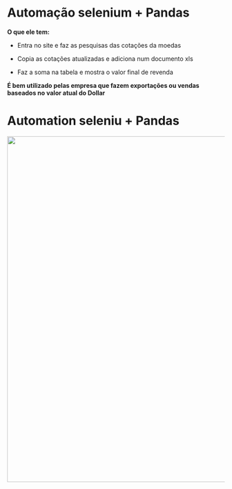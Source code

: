 # Automação selenium + Pandas

**O que ele tem:**

- Entra no site e faz as pesquisas das cotações da moedas

- Copia as cotações atualizadas e adiciona num documento xls

- Faz a soma na tabela e mostra o valor final de revenda

**É bem utilizado pelas empresa que fazem exportações ou vendas baseados no valor atual do Dollar**

# Automation seleniu + Pandas

<p align='center'>
  <img = width='800px' src='gif.gif'>
 </p>
